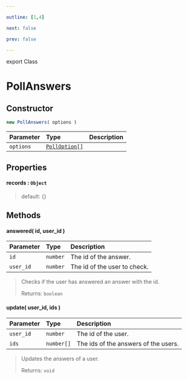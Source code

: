 ```yaml
---

outline: [1,4]

next: false

prev: false

---
```


export Class
# PollAnswers

## Constructor
 ```ts
 new PollAnswers( options )
 ```
 
 | Parameter | Type | Description |
| :--- | :--- | :--- |
| `options` | [`PollOption[]`](../interfaces/PollOption.md) | |

## Properties

#### records : `Object`
 
 > default: {}

## Methods

#### answered( id, user_id )
| Parameter | Type | Description |
| :--- | :--- | :--- |
| `id` | `number` | The id of the answer. |
| `user_id` | `number` | The id of the user to check. |
> Checks if the user has answered an answer with the id.
> 
> Returns: `boolean`

#### update( user_id, ids )
| Parameter | Type | Description |
| :--- | :--- | :--- |
| `user_id` | `number` | The id of the user. |
| `ids` | `number[]` | The ids of the answers of the users. |
> Updates the answers of a user.
> 
> Returns: `void`
